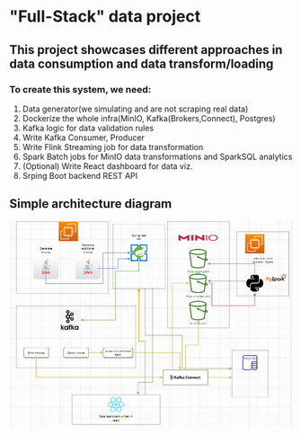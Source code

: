 # "Full-Stack" data project
## This project showcases different approaches in data consumption and data transform/loading
### To create this system, we need:
1. Data generator(we simulating and are not scraping real data)
2. Dockerize the whole infra(MinIO, Kafka(Brokers,Connect), Postgres)
3. Kafka logic for data validation rules
4. Write Kafka Consumer, Producer
5. Write Flink Streaming job for data transformation
6. Spark Batch jobs for MinIO data transformations and SparkSQL analytics
7. (Optional) Write React dashboard for data viz.
8. Srping Boot backend REST API

## Simple architecture diagram
![alt text](https://github.com/Sk00sha/MarketDataPipeline/blob/main/FullStackData.PNG)